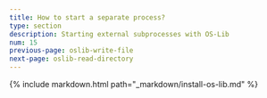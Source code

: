 ```yaml
---
title: How to start a separate process?
type: section
description: Starting external subprocesses with OS-Lib
num: 15
previous-page: oslib-write-file
next-page: oslib-read-directory
---
```


{% include markdown.html path="_markdown/install-os-lib.md" %}

